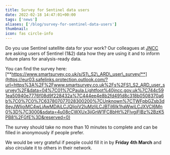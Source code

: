 ```yaml
---
title: Survey for Sentinel data users
date: 2022-02-18 14:47:01+00:00
tags: ['news']
aliases: ['/blog/survey-for-sentinel-data-users']
thumbnail: 
icon: fas circle-info
---
```


Do you use Sentinel satellite data for your work? Our colleagues at [JNCC](https://jncc.gov.uk) are asking users of Sentinel (1&2) data how they are using it and to inform future plans for analysis-ready data. 


You can find the survey here: [**https://www.smartsurvey.co.uk/s/S1\_S2\_ARD\_user\_survey/**](https://eur03.safelinks.protection.outlook.com/?url=https%3A%2F%2Fwww.smartsurvey.co.uk%2Fs%2FS1_S2_ARD_user_survey%2F&data=04%7C01%7CPaula.Lightfoot%40jncc.gov.uk%7C744c591ea50940e7776f08d9f228432a%7C444ee4e8b2fd491d8c318b0508370a6b%7C0%7C0%7C637807077028300200%7CUnknown%7CTWFpbGZsb3d8eyJWIjoiMC4wLjAwMDAiLCJQIjoiV2luMzIiLCJBTiI6Ik1haWwiLCJXVCI6Mn0%3D%7C3000&sdata=4u08cCWXUx3jiGnW1FC8bHt%2FlvgjFIBz%2BzK5PB8%2FGfE%3D&reserved=0)



The survey should take no more than 10 minutes to complete and can be filled in anonymously if people prefer.




We would be very grateful if people could fill it in by **Friday 4th March** and also circulate it to others in their network.



